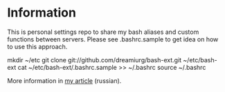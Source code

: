 Information
===========

This is personal settings repo to share my bash aliases and custom functions between servers. Please see .bashrc.sample to get idea on how to use this approach.

   mkdir ~/etc
   git clone git://github.com/dreamiurg/bash-ext.git ~/etc/bash-ext
   cat ~/etc/bash-ext/.bashrc.sample >> ~/.bashrc
   source ~/.bashrc
   

More information in [my article](http://demiurg.com.ua/blog/2011/03/27/using-github-to-share-personal-settings-between-servers/) (russian).
